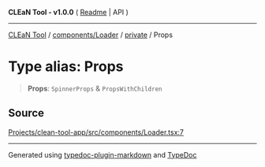 **CLEaN Tool - v1.0.0** ( [Readme](../../../../README.md) \| API )

***

[CLEaN Tool](../../../../modules.md) / [components/Loader](../../README.md) / [private](../README.md) / Props

# Type alias: Props

> **Props**: `SpinnerProps` & `PropsWithChildren`

## Source

[Projects/clean-tool-app/src/components/Loader.tsx:7](https://github.com/yuckyh/clean-tool-app/)

***

Generated using [typedoc-plugin-markdown](https://www.npmjs.com/package/typedoc-plugin-markdown) and [TypeDoc](https://typedoc.org/)
